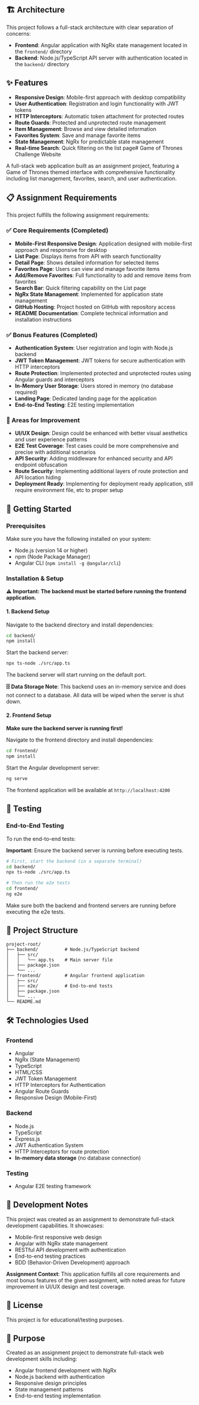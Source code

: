 ## 🏗️ Architecture

This project follows a full-stack architecture with clear separation of concerns:

- **Frontend**: Angular application with NgRx state management located in the `frontend/` directory
- **Backend**: Node.js/TypeScript API server with authentication located in the `backend/` directory

## ✨ Features

- **Responsive Design**: Mobile-first approach with desktop compatibility
- **User Authentication**: Registration and login functionality with JWT tokens
- **HTTP Interceptors**: Automatic token attachment for protected routes
- **Route Guards**: Protected and unprotected route management
- **Item Management**: Browse and view detailed information
- **Favorites System**: Save and manage favorite items
- **State Management**: NgRx for predictable state management
- **Real-time Search**: Quick filtering on the list page# Game of Thrones Challenge Website

A full-stack web application built as an assignment project, featuring a Game of Thrones themed interface with comprehensive functionality including list management, favorites, search, and user authentication.

## 📋 Assignment Requirements

This project fulfills the following assignment requirements:

### ✅ Core Requirements (Completed)
- **Mobile-First Responsive Design**: Application designed with mobile-first approach and responsive for desktop
- **List Page**: Displays items from API with search functionality
- **Detail Page**: Shows detailed information for selected items
- **Favorites Page**: Users can view and manage favorite items
- **Add/Remove Favorites**: Full functionality to add and remove items from favorites
- **Search Bar**: Quick filtering capability on the List page
- **NgRx State Management**: Implemented for application state management
- **GitHub Hosting**: Project hosted on GitHub with repository access
- **README Documentation**: Complete technical information and installation instructions

### ✅ Bonus Features (Completed)
- **Authentication System**: User registration and login with Node.js backend
- **JWT Token Management**: JWT tokens for secure authentication with HTTP interceptors
- **Route Protection**: Implemented protected and unprotected routes using Angular guards and interceptors
- **In-Memory User Storage**: Users stored in memory (no database required)
- **Landing Page**: Dedicated landing page for the application
- **End-to-End Testing**: E2E testing implementation

### 🔄 Areas for Improvement
- **UI/UX Design**: Design could be enhanced with better visual aesthetics and user experience patterns
- **E2E Test Coverage**: Test cases could be more comprehensive and precise with additional scenarios
- **API Security**: Adding middleware for enhanced security and API endpoint obfuscation
- **Route Security**: Implementing additional layers of route protection and API location hiding
- **Deployment Ready**: Implementing for deployment ready application, still require environment file, etc to proper setup

## 🚀 Getting Started

### Prerequisites

Make sure you have the following installed on your system:
- Node.js (version 14 or higher)
- npm (Node Package Manager)
- Angular CLI (`npm install -g @angular/cli`)

### Installation & Setup

**⚠️ Important: The backend must be started before running the frontend application.**

#### 1. Backend Setup

Navigate to the backend directory and install dependencies:

```bash
cd backend/
npm install
```

Start the backend server:

```bash
npx ts-node ./src/app.ts
```

The backend server will start running on the default port.

**🗄️ Data Storage Note**: This backend uses an in-memory service and does not connect to a database. All data will be wiped when the server is shut down.

#### 2. Frontend Setup

**Make sure the backend server is running first!**

Navigate to the frontend directory and install dependencies:

```bash
cd frontend/
npm install
```

Start the Angular development server:

```bash
ng serve
```

The frontend application will be available at `http://localhost:4200`

## 🧪 Testing

### End-to-End Testing

To run the end-to-end tests:

**Important**: Ensure the backend server is running before executing tests.

```bash
# First, start the backend (in a separate terminal)
cd backend/
npx ts-node ./src/app.ts

# Then run the e2e tests
cd frontend/
ng e2e
```

Make sure both the backend and frontend servers are running before executing the e2e tests.

## 📁 Project Structure

```
project-root/
├── backend/          # Node.js/TypeScript backend
│   ├── src/
│   │   └── app.ts    # Main server file
│   ├── package.json
│   └── ...
├── frontend/         # Angular frontend application
│   ├── src/
│   ├── e2e/          # End-to-end tests
│   ├── package.json
│   └── ...
└── README.md
```

## 🛠️ Technologies Used

### Frontend
- Angular
- NgRx (State Management)
- TypeScript
- HTML/CSS
- JWT Token Management
- HTTP Interceptors for Authentication
- Angular Route Guards
- Responsive Design (Mobile-First)

### Backend
- Node.js
- TypeScript
- Express.js
- JWT Authentication System
- HTTP Interceptors for route protection
- **In-memory data storage** (no database connection)

### Testing
- Angular E2E testing framework

## 📝 Development Notes

This project was created as an assignment to demonstrate full-stack development capabilities. It showcases:
- Mobile-first responsive web design
- Angular with NgRx state management
- RESTful API development with authentication  
- End-to-end testing practices
- BDD (Behavior-Driven Development) approach

**Assignment Context**: This application fulfills all core requirements and most bonus features of the given assignment, with noted areas for future improvement in UI/UX design and test coverage.

## 📄 License

This project is for educational/testing purposes.

## 🎯 Purpose

Created as an assignment project to demonstrate full-stack web development skills including:
- Angular frontend development with NgRx
- Node.js backend with authentication
- Responsive design principles
- State management patterns
- End-to-end testing implementation